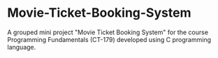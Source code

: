# Movie-Ticket-Booking-System
A grouped mini project "Movie Ticket Booking System" for the course Programming Fundamentals (CT-179) developed using C programming language.
